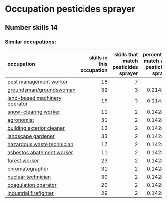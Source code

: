 # Occupation pesticides sprayer
## Number skills 14
### Similar occupations:
| occupation                                                        |   skills in this occupation |   skills that match pesticides sprayer |   percentage match with pesticides sprayer |   skills not in pesticides sprayer |
|:------------------------------------------------------------------|----------------------------:|---------------------------------------:|-------------------------------------------:|-----------------------------------:|
| [pest management worker](pest_management_worker.md)               |                          18 |                                      7 |                                   0.5      |                                 11 |
| [groundsman/groundswoman](groundsman-groundswoman.md)             |                          32 |                                      3 |                                   0.214286 |                                 29 |
| [land-based machinery operator](land-based_machinery_operator.md) |                          15 |                                      3 |                                   0.214286 |                                 12 |
| [snow-clearing worker](snow-clearing_worker.md)                   |                          11 |                                      2 |                                   0.142857 |                                  9 |
| [agronomist](agronomist.md)                                       |                          31 |                                      2 |                                   0.142857 |                                 29 |
| [building exterior cleaner](building_exterior_cleaner.md)         |                          12 |                                      2 |                                   0.142857 |                                 10 |
| [landscape gardener](landscape_gardener.md)                       |                          33 |                                      2 |                                   0.142857 |                                 31 |
| [hazardous waste technician](hazardous_waste_technician.md)       |                          17 |                                      2 |                                   0.142857 |                                 15 |
| [asbestos abatement worker](asbestos_abatement_worker.md)         |                          11 |                                      2 |                                   0.142857 |                                  9 |
| [forest worker](forest_worker.md)                                 |                          23 |                                      2 |                                   0.142857 |                                 21 |
| [chromatographer](chromatographer.md)                             |                          31 |                                      2 |                                   0.142857 |                                 29 |
| [nuclear technician](nuclear_technician.md)                       |                          30 |                                      2 |                                   0.142857 |                                 28 |
| [coagulation operator](coagulation_operator.md)                   |                          20 |                                      2 |                                   0.142857 |                                 18 |
| [industrial firefighter](industrial_firefighter.md)               |                          29 |                                      2 |                                   0.142857 |                                 27 |
